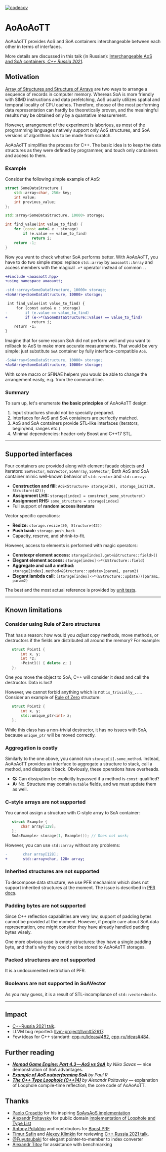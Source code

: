 [![codecov](https://codecov.io/gh/pavelkryukov/aoaoaott/branch/master/graph/badge.svg)](https://codecov.io/gh/pavelkryukov/aoaoaott)

# AoAoAoTT

AoAoAoTT provides AoS and SoA containers interchangeable between each other in terms of interfaces.

More details are discussed in this talk (in Russian): [Interchangeable AoS and SoA containers, _C++ Russia 2021_](https://2021.cppconf.ru/en/talks/interchangeable-aos-and-soa-containers).

## Motivation

[Array of Structures and Structure of Arrays](https://en.wikipedia.org/wiki/AOS_and_SOA) are two ways to arrange a sequence of records in computer memory.
Whereas SoA is more friendly with SIMD instructions and data prefetching, AoS usually utilizes spatial and temporal locality of CPU caches.
Therefore, choose of the most performing data representation can hardly be theoretically proven, and the meainingful results may be obtained only by a quantative measurement.

However, arrangement of the experiment is laborious, as most of the programming languages natively support only AoS structures, and SoA versions of algorithms has to be made from scratch.

AoAoAoTT simplifies the process for C++.
The basic idea is to keep the data structures as they were defined by programmer, and touch only containers and access to them.

### Example

Consider the following simple example of AoS:

```c++
struct SomeDataStructure {
    std::array<char, 256> key;
    int value;
    int previous_value;
};

std::array<SomeDataStructure, 10000> storage;

int find_value(int value_to_find) {
    for (const auto& e : storage)
        if (e.value == value_to_find)
            return i;
    return -1;
}
```

Now you want to check whether SoA performs better.
With AoAoAoTT, you have to do two simple steps: replace `std::array` by `aoaoaott::Array` and access members with the magical `->*` operator instead of common `.`.

```diff
+#include <aoaoaott.hpp>
+using namespace aoaoaott;

-std::array<SomeDataStructure, 10000> storage;
+SoAArray<SomeDataStructure, 10000> storage;

 int find_value(int value_to_find) {
     for (const auto& e : storage)
-        if (e.value == value_to_find)
+        if (e->*(&SomeDataStructure::value) == value_to_find)
            return i;
    return -1;
}
```

Imagine that for some reason SoA did not perform well and you want to rollback to AoS to make more accurate measurements.
That would be very simple: just substitute `SoA` container by fully interface-compatible `AoS`.

```diff
-SoAArray<SomeDataStructure, 10000> storage;
+AoSArray<SomeDataStructure, 10000> storage;
```

With some macro or SFINAE helpers you would be able to change the arrangement easily, e.g. from the command line.

### Summary

To sum up, let's enumerate **the basic principles** of AoAoAoTT design:
1. Input structures should not be specially prepared.
2. Interfaces for AoS and SoA containers are perfectly matched.
3. AoS and SoA containers provide STL-like interfaces (iterators, begin/end, ranges etc.)
4. Minimal dependencies: header-only Boost and C++17 STL.

----
## Supported interfaces

Four containers are provided along with element facade objects and iterators: `SoAVector`, `AoSVector`, `SoAArray`, `SoAVector`;
Both AoS and SoA container mimic well-known behavior of `std::vector` and `std::array`:

* **Construction and fill:** `AoS<Structure> storage(20), storage_init(20, Structure(42));`
* **Assignment LHS:** `storage[index] = construct_some_structure()`
* **Assignment RHS:** `some_structure = storage[index]`
* Full support of **random access iterators**

Vector specific operations:
* **Resize:** `storage.resize(30, Structure(42))`
* **Push back:** `storage.push_back`
* Capacity, reserve, and shrink-to-fit.

However, access to elements is performed with magic operators:
* **Constexpr element access:** `storage[index].get<&Structure::field>()`
* **Elegant element access:** `storage[index]->*(&Structure::field)`
* **Aggregate and call a method:** `storage[index].method<&Structure::update>(param1, param2)`
* **Elegant lambda call:** `(storage[index]->*(&Structure::update))(param1, param2)`

The best and the most actual reference is provided by [unit tests](https://github.com/pavelkryukov/AoAoAoTT/blob/master/test/test.cpp).

----
## Known limitations

### Consider using Rule of Zero structures

That has a reason: how would you _adjust_ copy methods, move methods, or destructors if the fields are distributed all around the memory?
For example:

```c++
   struct Point1 {
       int x, y;
       int *z;
       ~Point1() { delete z; }
   };
```

One you move the object to SoA, C++ will consider it dead and call the destructor. Data is lost!

However, we cannot forbid anything which is not `is_trivially_...`. Consider an example of [Rule of Zero](https://cpppatterns.com/patterns/rule-of-zero.html) structure:

```c++
   struct Point2 {
       int x, y;
       std::unique_ptr<int> z;
   };
```

While this class has a non-trivial destructor, it has no issues with SoA, because `unique_ptr` will be moved correctly.

### Aggregation is costly

Similarly to the one above, you cannot run `storage[i].some_method`.
Instead, AoAoAoTT provides an interface to aggregate a structure to stack, call a method, and dissipate it back.
Obviously, these operations have overheads.

* **Q:** Can dissipation be explicitly bypassed if a method is `const`-qualified?
* **A:** No. Structure may contain `mutable` fields, and we must update them as well.

### C-style arrays are not supported

You cannot assign a structure with C-style array to SoA container:

```c++
   struct Example {
       char array[128];
   };
   SoA<Example> storage(1, Example()); // Does not work;
```

However, you can use `std::array` without any problems:

```diff
-       char array[128];
+       std::array<char, 128> array;
```

### Inherited structures are not supported

To decompose data structure, we use PFR mechanism which does not support inherited structures at the moment. The issue is described in [PFR docs](https://www.boost.org/doc/libs/1_77_0/doc/html/boost_pfr/limitations_and_configuration.html).

### Padding bytes are not supported

Since C++ reflection capabilities are very low, support of padding bytes cannot be provided at the moment.
However, if people care about SoA data representation, one might consider they have already handled padding bytes wisely.

One more obvious case is empty structures: they have a single padding byte, and that's why they could not be stored to AoAoAoTT storages.

### Packed structures are not supported

It is a undocumented restriction of PFR.

### Booleans are not supported in SoAVector

As you may guess, it is a result of STL-incompliance of `std::vector<bool>`.

----

## Impact

* [C++Russia 2021 talk](https://2021.cppconf.ru/en/talks/interchangeable-aos-and-soa-containers).
* LLVM bug reported: [llvm-project/llvm#52617](https://github.com/llvm/llvm-project/issues/52617).
* Few ideas for C++ standard: [cpp-ru/ideas#482](https://github.com/cpp-ru/ideas/issues/482), [cpp-ru/ideas#484](https://github.com/cpp-ru/ideas/issues/484).

## Further reading

* _**[Nomad Game Engine: Part 4.3 — AoS vs SoA](https://medium.com/@savas/nomad-game-engine-part-4-3-aos-vs-soa-storage-5bec879aa38c)** by Niko Savas_ — nice demonstration of SoA advantages.
* _**[Example of AoS outperforming SoA](https://stackoverflow.com/questions/17924705/structure-of-arrays-vs-array-of-structures-in-cuda/17924782#17924782)** by Paul R_
* _**[The C++ Type Loophole (C++14)](http://alexpolt.github.io/type-loophole.html)** by Alexandr Poltavsky_ — explanation of Loophole compile-time reflection, the core code of AoAoAoTT.

## Thanks

* [Paolo Crosetto](https://github.com/crosetto) for his inspiring [SoAvsAoS implementation](https://github.com/crosetto/SoAvsAoS)
* [Alexandr Poltavsky](https://github.com/alexpolt) for public domain [implementation of Loophole and Type List](https://github.com/alexpolt/luple)
* [Antony Polukhin](https://github.com/apolukhin) and contributors for [Boost.PRF](https://github.com/boostorg/pfr)
* [Timur Safin](https://github.com/tsafin) and [Alexey Klimkin](https://github.com/klimkin) for reviewing [C++ Russia 2021 talk](https://cppconf.ru/en/talks/interchangeable-aos-and-soa-containers/).
* [@Fuyutsubaki](https://github.com/Fuyutsubaki) for elegant pointer-to-member to index converter
* [Alexandr Titov](https://github.com/alexander-titov) for assistance with benchmarking
